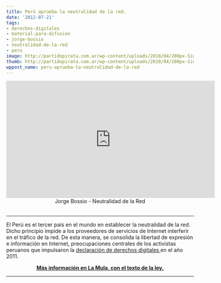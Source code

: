 ```yaml
---
title: Perú aprueba la neutralidad de la red.
date: '2012-07-21'
tags:
- derechos-digitales
- material-para-difusion
- jorge-bossio
- neutralidad-de-la-red
- peru
image: http://partidopirata.com.ar/wp-content/uploads/2010/04/200px-Simbolo_de_la_red_neutral_espanol.svg_.png
thumb: http://partidopirata.com.ar/wp-content/uploads/2010/04/200px-Simbolo_de_la_red_neutral_espanol.svg_-150x150.png
wppost_name: peru-aprueba-la-neutralidad-de-la-red
---
```


<center>
<iframe src="http://www.youtube.com/embed/g7Yw1JsVLhU" frameborder="0" width="560" height="315"></iframe>
Jorge Bossio - Neutralidad de la Red</center>&nbsp;

<hr />

El Perú es el tercer país en el mundo en establecer la neutralidad de la red. Dicho principio impide a los proveedores de servicios de Internet interferir en el tráfico de la red. De esta manera, se consolida la libertad de expresión e información en Internet, preocupaciones centrales de los activistas peruanos que impulsaron la <a href="http://www.google.com.pe/url?sa=t&amp;rct=j&amp;q=derechos%20digitales%20per%C3%BA&amp;source=web&amp;cd=1&amp;ved=0CFAQFjAA&amp;url=http%3A%2F%2Fderechosdigitalesperu.blogspot.com%2F&amp;ei=yXgJUJnNKIim8QSLvtnuCg&amp;usg=AFQjCNH7JIaNAiuEgYyYX600XKvPfxW2gA">declaración de derechos digitales </a>en el año 2011.
<p style="text-align: center;"><strong><a href="http://lamula.pe/2012/07/20/el-peru-es-el-tercer-pais-en-el-mundo-en-establecer-la-neutralidad-en-la-red/andreadelapiedra" target="_blank">Más información en La Mula, con el texto de la ley.</a></strong></p>


<hr />
